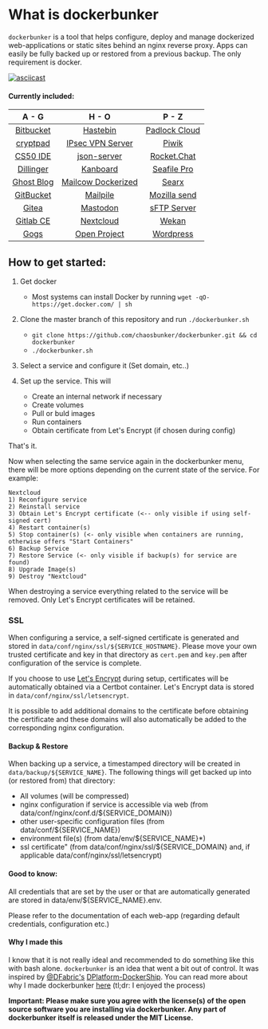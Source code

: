 # What is dockerbunker

`dockerbunker` is a tool that helps configure, deploy and manage dockerized web-applications or static sites behind an nginx reverse proxy. Apps can easily be fully backed up or restored from a previous backup. The only requirement is docker.

[![asciicast](preview.png "dockerbunker asciicast preview")](https://asciinema.org/a/PGkj249ZRCtYKKSmpgqymBWmh)

#### Currently included:

| A - G        | H - O           | P - Z  |
| :-------------: |:-------------:| :-----:|
|[Bitbucket](https://www.atlassian.com/software/bitbucket)|[Hastebin](https://hastebin.com/about.md)|[Padlock Cloud](https://github.com/padlock/padlock-cloud)|
|[cryptpad](https://cryptpad.fr/)|[IPsec VPN Server](https://github.com/hwdsl2/docker-ipsec-vpn-server)|[Piwik](https://github.com/piwik/piwik)|
|[CS50 IDE](https://manual.cs50.net/ide/offline)|[json-server](https://github.com/typicode/json-server)|[Rocket.Chat](https://github.com/RocketChat/Rocket.Chat)|
|[Dillinger](https://dillinger.io/)|[Kanboard](https://kanboard.net/)|[Seafile Pro](https://github.com/haiwen/seafile)|
|[Ghost Blog](https://ghost.org/)|[Mailcow Dockerized](https://github.com/mailcow/mailcow-dockerized)|[Searx](https://github.com/asciimoo/searx.git)|
|[GitBucket](https://github.com/gitbucket/gitbucket)|[Mailpile](https://www.mailpile.is/)|[Mozilla send](https://send.firefox.com/)|
|[Gitea](https://gitea.io/en-us/)|[Mastodon](https://github.com/tootsuite/mastodon)|[sFTP Server](https://github.com/atmoz/sftp)|
|[Gitlab CE](https://gitlab.com/)|[Nextcloud](https://github.com/nextcloud/docker)|[Wekan](https://wekan.github.io/)|
|[Gogs](https://gogs.io/)|[Open Project](https://www.openproject.org/)|[Wordpress](https://wordpress.org/)|

## How to get started:

1. Get docker

    - Most systems can install Docker by running `wget -qO- https://get.docker.com/ | sh`

3. Clone the master branch of this repository and run `./dockerbunker.sh`

    - `git clone https://github.com/chaosbunker/dockerbunker.git && cd dockerbunker`
	- `./dockerbunker.sh`

4. Select a service and configure it (Set domain, etc..)

5. Set up the service. This will
	- Create an internal network if necessary
	- Create volumes
	- Pull or buld images
	- Run containers
	- Obtain certificate from Let's Encrypt (if chosen during config)

That's it.

Now when selecting the same service again in the dockerbunker menu, there will be more options depending on the current state of the service. For example:
```
Nextcloud
1) Reconfigure service
2) Reinstall service
3) Obtain Let's Encrypt certificate (<-- only visible if using self-signed cert)
4) Restart container(s)
5) Stop container(s) (<- only visible when containers are running, otherwise offers "Start Containers"
6) Backup Service
7) Restore Service (<- only visible if backup(s) for service are found)
8) Upgrade Image(s)
9) Destroy "Nextcloud"
```

When destroying a service everything related to the service will be removed. Only Let's Encrypt certificates will be retained.

### SSL

When configuring a service, a self-signed certificate is generated and stored in `data/conf/nginx/ssl/${SERVICE_HOSTNAME}`. Please move your own trusted certificate and key in that directory as `cert.pem` and `key.pem` after configuration of the service is complete.

If you choose to use [Let's Encrypt](https://letsencrypt.org/) during setup, certificates will be automatically obtained via a Certbot container. Let's Encrypt data is stored in `data/conf/nginx/ssl/letsencrypt`.

It is possible to add additional domains to the certificate before obtaining the certificate and these domains will also automatically be added to the corresponding nginx configuration.

#### Backup & Restore

When backing up a service, a timestamped directory will be created in `data/backup/${SERVICE_NAME}`. The following things will get backed up into (or restored from) that directory: 

- All volumes (will be compressed)
- nginx configuration if service is accessible via web (from data/conf/nginx/conf.d/${SERVICE_DOMAIN})
- other user-specific configuration files (from data/conf/${SERVICE_NAME})
- environment file(s) (from data/env/${SERVICE_NAME}*)
- ssl certificate" (from data/conf/nginx/ssl/${SERVICE_DOMAIN} and, if applicable data/conf/nginx/ssl/letsencrypt)

#### Good to know:
All credentials that are set by the user or that are automatically generated are stored in data/env/${SERVICE_NAME}.env.

Please refer to the documentation of each web-app (regarding default credentials, configuration etc.)

#### Why I made this

I know that it is not really ideal and recommended to do something like this with bash alone. `dockerbunker` is an idea that went a bit out of control. It was inspired by [@DFabric's](https://github.com/DFabric/) [DPlatform-DockerShip](https://github.com/DFabric/DPlatform-DockerShip). You can read more about why I made dockerbunker [here](https://chaosbunker.com/projects/tech/dockerbunker) (tl;dr: I enjoyed the process)

**Important: Please make sure you agree with the license(s) of the open source software you are installing via dockerbunker. Any part of dockerbunker itself is released under the MIT License.**
